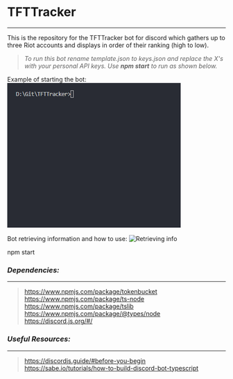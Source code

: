 # TFTTracker
---
This is the repository for the TFTTracker bot for discord which gathers up to three Riot accounts and displays in order of their ranking (high to low).

> *To run this bot rename template.json to keys.json and replace the X's with your personal API keys. Use **npm start** to run as shown below.*


Example of starting the bot:
![Starting bot](/gifs/Code_r13ytawZvd.gif)

Bot retrieving information and how to use:
![Retrieving info]()

npm start
### *Dependencies:*
---
> https://www.npmjs.com/package/tokenbucket
> https://www.npmjs.com/package/ts-node
> https://www.npmjs.com/package/tslib
> https://www.npmjs.com/package/@types/node
> https://discord.js.org/#/


### *Useful Resources:*
---
> https://discordjs.guide/#before-you-begin
> https://sabe.io/tutorials/how-to-build-discord-bot-typescript
